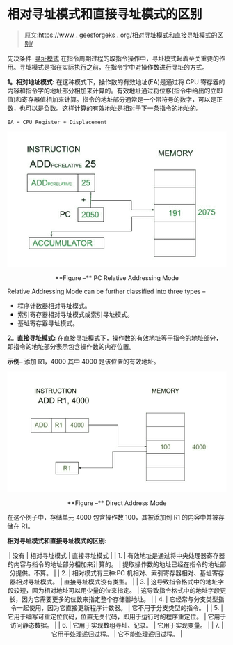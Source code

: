 # 相对寻址模式和直接寻址模式的区别

> 原文:[https://www . geesforgeks . org/相对寻址模式和直接寻址模式的区别/](https://www.geeksforgeeks.org/difference-between-relative-addressing-mode-and-direct-addressing-mode/)

先决条件–[寻址模式](https://www.geeksforgeeks.org/addressing-modes/)
在指令周期过程的取指令操作中，寻址模式起着至关重要的作用。寻址模式是指在实际执行之前，在指令字中对操作数进行寻址的方式。

**1。相对地址模式:**
在这种模式下，操作数的有效地址(EA)是通过将 CPU 寄存器的内容和指令字的地址部分相加来计算的。有效地址通过将位移(指令中给出的立即值)和寄存器值相加来计算。指令的地址部分通常是一个带符号的数字，可以是正数，也可以是负数。这样计算的有效地址是相对于下一条指令的地址的。

```
EA = CPU Register + Displacement
```

[![](img/6134bc4c534b44b529fbc003e45435c9.png)](https://media.geeksforgeeks.org/wp-content/uploads/20200830223820/PCRelativeMode.jpg) 

<center>**Figure –** PC Relative Addressing Mode</center>

Relative Addressing Mode can be further classified into three types –

*   程序计数器相对寻址模式。
*   索引寄存器相对寻址模式或索引寻址模式。
*   基址寄存器寻址模式。

**2。直接寻址模式:**
在直接寻址模式下，操作数的有效地址等于指令的地址部分，即指令的地址部分表示包含操作数的内存位置。

**示例–**
添加 R1，4000 其中 4000 是该位置的有效地址。

[![](img/0dfd7f405a3b654c7778a7302f267f0b.png)](https://media.geeksforgeeks.org/wp-content/uploads/20200908215237/DirectModerevised.jpg) 

<center>**Figure –** Direct Address Mode</center>

在这个例子中，存储单元 4000 包含操作数 100，其被添加到 R1 的内容中并被存储在 R1。

**相对寻址模式和直接寻址模式的区别:**

<center>

| 没有 | 相对寻址模式 | 直接寻址模式 |
| 1. | 有效地址是通过将中央处理器寄存器的内容与指令的地址部分相加来计算的。 | 提取操作数的地址已经在指令的地址部分提供。不算。 |
| 2. | 相对模式有三种:PC 机相对、索引寄存器相对、基址寄存器相对寻址模式。 | 直接寻址模式没有类型。 |
| 3. | 这导致指令格式中的地址字段较短，因为相对地址可以用少量的位来指定。 | 这导致指令格式中的地址字段更长，因为它需要更多的位数来指定整个存储器地址。 |
| 4. | 它经常与分支类型指令一起使用，因为它直接更新程序计数器。 | 它不用于分支类型的指令。 |
| 5. | 它用于编写可重定位代码，位置无关代码，即用于运行时的程序重定位。 | 它用于访问静态数据。 |
| 6. | 它用于实现数组寻址、记录。 | 它用于实现变量。 |
| 7. | 它用于处理递归过程。 | 它不能处理递归过程。 |

</center>